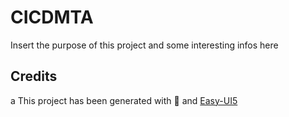 # CICDMTA

Insert the purpose of this project and some interesting infos here

## Credits
a
This project has been generated with 💙 and [Easy-UI5](https://github.com/SAP/generator-easy-ui5)
